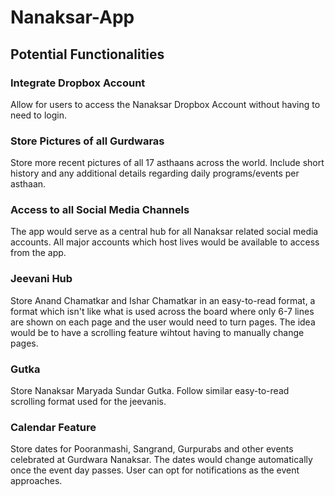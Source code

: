 # Nanaksar-App

## Potential Functionalities

### Integrate Dropbox Account
Allow for users to access the Nanaksar Dropbox Account without having to need to login.

### Store Pictures of all Gurdwaras
Store more recent pictures of all 17 asthaans across the world. Include short history and any additional details regarding daily programs/events per asthaan. 

### Access to all Social Media Channels
The app would serve as a central hub for all Nanaksar related social media accounts. All major accounts which host lives would be available to access from the app.

### Jeevani Hub
Store Anand Chamatkar and Ishar Chamatkar in an easy-to-read format, a format which isn't like what is used across the board where only 6-7 lines are shown on each page and the user would need to turn pages. The idea would be to have a scrolling feature wihtout having to manually change pages.

### Gutka
Store Nanaksar Maryada Sundar Gutka. Follow similar easy-to-read scrolling format used for the jeevanis. 

### Calendar Feature
Store dates for Pooranmashi, Sangrand, Gurpurabs and other events celebrated at Gurdwara Nanaksar. The dates would change automatically once the event day passes. User can opt for notifications as the event approaches.